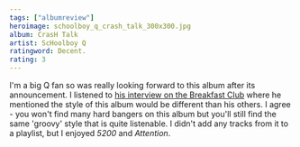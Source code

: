 ```yaml
---
tags: ["albumreview"]
heroimage: schoolboy_q_crash_talk_300x300.jpg
album: CrasH Talk
artist: ScHoolboy Q
ratingword: Decent.
rating: 3
---
```


I'm a big Q fan so was really looking forward to this album after its
announcement. I listened to
[his interview on the Breakfast Club](https://www.youtube.com/watch?v=lrRQHybTjvA)
where he mentioned the style of this album would be different than his others. I
agree - you won't find many hard bangers on this album but you'll still find the
same 'groovy' style that is quite listenable. I didn't add any tracks from it to
a playlist, but I enjoyed _5200_ and _Attention_.

